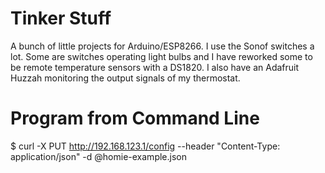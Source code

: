 
Tinker Stuff
============

A bunch of little projects for Arduino/ESP8266. I use the Sonof switches a lot. Some are switches operating light bulbs and I have reworked some to be remote temperature sensors with a DS1820. I also have an Adafruit Huzzah monitoring the output signals of my thermostat.

Program from Command Line
=========================

$ curl -X PUT http://192.168.123.1/config --header "Content-Type: application/json" -d @homie-example.json